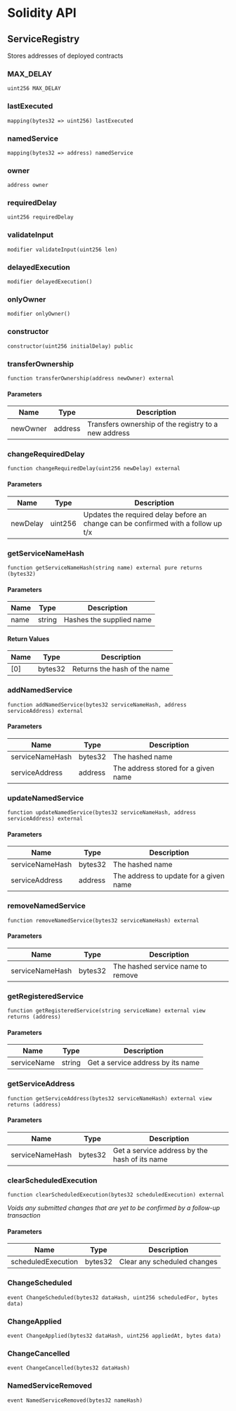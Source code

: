 # Solidity API

## ServiceRegistry

Stores addresses of deployed contracts

### MAX_DELAY

```solidity
uint256 MAX_DELAY
```

### lastExecuted

```solidity
mapping(bytes32 => uint256) lastExecuted
```

### namedService

```solidity
mapping(bytes32 => address) namedService
```

### owner

```solidity
address owner
```

### requiredDelay

```solidity
uint256 requiredDelay
```

### validateInput

```solidity
modifier validateInput(uint256 len)
```

### delayedExecution

```solidity
modifier delayedExecution()
```

### onlyOwner

```solidity
modifier onlyOwner()
```

### constructor

```solidity
constructor(uint256 initialDelay) public
```

### transferOwnership

```solidity
function transferOwnership(address newOwner) external
```

#### Parameters

| Name | Type | Description |
| ---- | ---- | ----------- |
| newOwner | address | Transfers ownership of the registry to a new address |

### changeRequiredDelay

```solidity
function changeRequiredDelay(uint256 newDelay) external
```

#### Parameters

| Name | Type | Description |
| ---- | ---- | ----------- |
| newDelay | uint256 | Updates the required delay before an change can be confirmed with a follow up t/x |

### getServiceNameHash

```solidity
function getServiceNameHash(string name) external pure returns (bytes32)
```

#### Parameters

| Name | Type | Description |
| ---- | ---- | ----------- |
| name | string | Hashes the supplied name |

#### Return Values

| Name | Type | Description |
| ---- | ---- | ----------- |
| [0] | bytes32 | Returns the hash of the name |

### addNamedService

```solidity
function addNamedService(bytes32 serviceNameHash, address serviceAddress) external
```

#### Parameters

| Name | Type | Description |
| ---- | ---- | ----------- |
| serviceNameHash | bytes32 | The hashed name |
| serviceAddress | address | The address stored for a given name |

### updateNamedService

```solidity
function updateNamedService(bytes32 serviceNameHash, address serviceAddress) external
```

#### Parameters

| Name | Type | Description |
| ---- | ---- | ----------- |
| serviceNameHash | bytes32 | The hashed name |
| serviceAddress | address | The address to update for a given name |

### removeNamedService

```solidity
function removeNamedService(bytes32 serviceNameHash) external
```

#### Parameters

| Name | Type | Description |
| ---- | ---- | ----------- |
| serviceNameHash | bytes32 | The hashed service name to remove |

### getRegisteredService

```solidity
function getRegisteredService(string serviceName) external view returns (address)
```

#### Parameters

| Name | Type | Description |
| ---- | ---- | ----------- |
| serviceName | string | Get a service address by its name |

### getServiceAddress

```solidity
function getServiceAddress(bytes32 serviceNameHash) external view returns (address)
```

#### Parameters

| Name | Type | Description |
| ---- | ---- | ----------- |
| serviceNameHash | bytes32 | Get a service address by the hash of its name |

### clearScheduledExecution

```solidity
function clearScheduledExecution(bytes32 scheduledExecution) external
```

_Voids any submitted changes that are yet to be confirmed by a follow-up transaction_

#### Parameters

| Name | Type | Description |
| ---- | ---- | ----------- |
| scheduledExecution | bytes32 | Clear any scheduled changes |

### ChangeScheduled

```solidity
event ChangeScheduled(bytes32 dataHash, uint256 scheduledFor, bytes data)
```

### ChangeApplied

```solidity
event ChangeApplied(bytes32 dataHash, uint256 appliedAt, bytes data)
```

### ChangeCancelled

```solidity
event ChangeCancelled(bytes32 dataHash)
```

### NamedServiceRemoved

```solidity
event NamedServiceRemoved(bytes32 nameHash)
```

